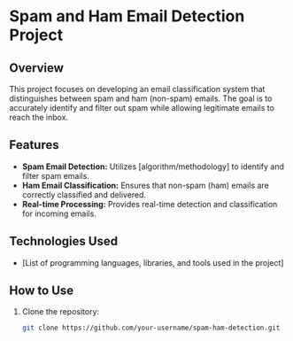 # Spam and Ham Email Detection Project

## Overview
This project focuses on developing an email classification system that distinguishes between spam and ham (non-spam) emails. The goal is to accurately identify and filter out spam while allowing legitimate emails to reach the inbox.

## Features
- **Spam Email Detection:** Utilizes [algorithm/methodology] to identify and filter spam emails.
- **Ham Email Classification:** Ensures that non-spam (ham) emails are correctly classified and delivered.
- **Real-time Processing:** Provides real-time detection and classification for incoming emails.

## Technologies Used
- [List of programming languages, libraries, and tools used in the project]

## How to Use
1. Clone the repository:
   ```bash
   git clone https://github.com/your-username/spam-ham-detection.git
